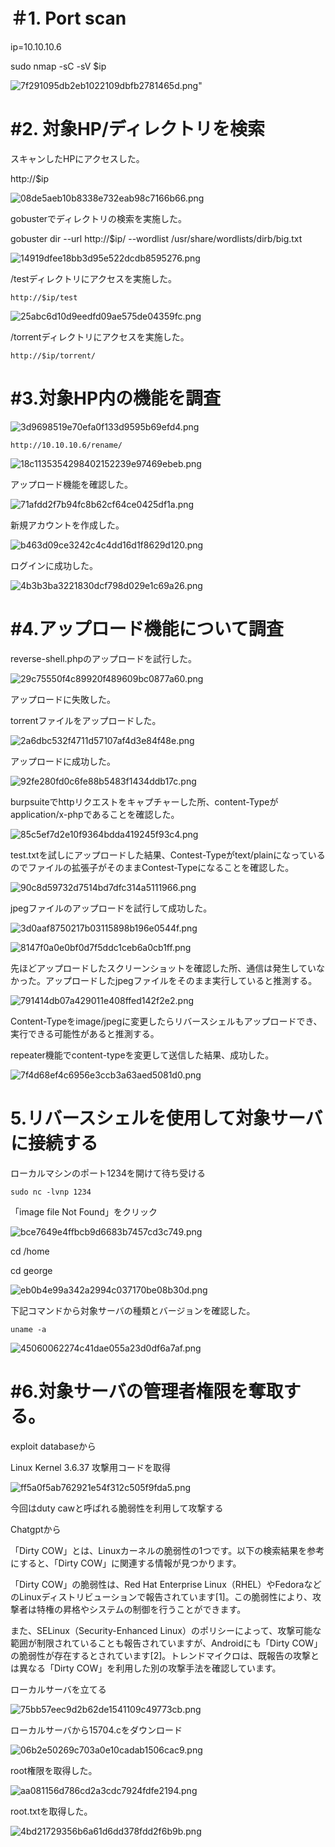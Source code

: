 # ＃1\. Port scan

ip=10.10.10.6

sudo nmap -sC -sV $ip

![7f291095db2eb1022109dbfb2781465d.png](../_resources/7f291095db2eb1022109dbfb2781465d.png)"

# #2\. 対象HP/ディレクトリを検索

スキャンしたHPにアクセスした。

http://$ip

![08de5aeb10b8338e732eab98c7166b66.png](../_resources/08de5aeb10b8338e732eab98c7166b66.png)

gobusterでディレクトリの検索を実施した。

gobuster dir --url http://$ip/ --wordlist /usr/share/wordlists/dirb/big.txt

![14919dfee18bb3d95e522dcdb8595276.png](../_resources/14919dfee18bb3d95e522dcdb8595276.png)

/testディレクトリにアクセスを実施した。

`http://$ip/test`

![25abc6d10d9eedfd09ae575de04359fc.png](../_resources/25abc6d10d9eedfd09ae575de04359fc.png)

/torrentディレクトリにアクセスを実施した。

`http://$ip/torrent/`

# #3.対象HP内の機能を調査

![3d9698519e70efa0f133d9595b69efd4.png](../_resources/3d9698519e70efa0f133d9595b69efd4.png)

`http://10.10.10.6/rename/`

![18c1135354298402152239e97469ebeb.png](../_resources/18c1135354298402152239e97469ebeb.png)

アップロード機能を確認した。

![71afdd2f7b94fc8b62cf64ce0425df1a.png](../_resources/71afdd2f7b94fc8b62cf64ce0425df1a.png)

新規アカウントを作成した。

![b463d09ce3242c4c4dd16d1f8629d120.png](../_resources/b463d09ce3242c4c4dd16d1f8629d120.png)

ログインに成功した。

![4b3b3ba3221830dcf798d029e1c69a26.png](../_resources/4b3b3ba3221830dcf798d029e1c69a26.png)

# #4.アップロード機能について調査

reverse-shell.phpのアップロードを試行した。

![29c75550f4c89920f489609bc0877a60.png](../_resources/29c75550f4c89920f489609bc0877a60.png)

アップロードに失敗した。

torrentファイルをアップロードした。

![2a6dbc532f4711d57107af4d3e84f48e.png](../_resources/2a6dbc532f4711d57107af4d3e84f48e.png)

アップロードに成功した。

![92fe280fd0c6fe88b5483f1434ddb17c.png](../_resources/92fe280fd0c6fe88b5483f1434ddb17c.png)

burpsuiteでhttpリクエストをキャプチャーした所、content-Typeがapplication/x-phpであることを確認した。

![85c5ef7d2e10f9364bdda419245f93c4.png](../_resources/85c5ef7d2e10f9364bdda419245f93c4.png)

test.txtを試しにアップロードした結果、Contest-Typeがtext/plainになっているのでファイルの拡張子がそのままContest-Typeになることを確認した。

![90c8d59732d7514bd7dfc314a5111966.png](../_resources/90c8d59732d7514bd7dfc314a5111966.png)

jpegファイルのアップロードを試行して成功した。

![3d0aaf8750217b03115898b196e0544f.png](../_resources/3d0aaf8750217b03115898b196e0544f.png)

![8147f0a0e0bf0d7f5ddc1ceb6a0cb1ff.png](../_resources/8147f0a0e0bf0d7f5ddc1ceb6a0cb1ff.png)

先ほどアップロードしたスクリーンショットを確認した所、通信は発生していなかった。アップロードしたjpegファイルをそのまま実行していると推測する。

![791414db07a429011e408ffed142f2e2.png](../_resources/791414db07a429011e408ffed142f2e2.png)

Content-Typeをimage/jpegに変更したらリバースシェルもアップロードでき、実行できる可能性があると推測する。

repeater機能でcontent-typeを変更して送信した結果、成功した。

![7f4d68ef4c6956e3ccb3a63aed5081d0.png](../_resources/7f4d68ef4c6956e3ccb3a63aed5081d0.png)

# 5.リバースシェルを使用して対象サーバに接続する

ローカルマシンのポート1234を開けて待ち受ける

`sudo nc -lvnp 1234`

「image file Not Found」をクリック

![bce7649e4ffbcb9d6683b7457cd3c749.png](../_resources/bce7649e4ffbcb9d6683b7457cd3c749.png)

cd /home

cd george

![eb0b4e99a342a2994c037170be08b30d.png](../_resources/eb0b4e99a342a2994c037170be08b30d.png)

下記コマンドから対象サーバの種類とバージョンを確認した。

`uname -a`

![45060062274c41dae055a23d0df6a7af.png](../_resources/45060062274c41dae055a23d0df6a7af.png)

# #6.対象サーバの管理者権限を奪取する。

exploit databaseから

Linux Kernel 3.6.37 攻撃用コードを取得

![ff5a0f5ab762921e54f312c505f9fda5.png](../_resources/ff5a0f5ab762921e54f312c505f9fda5.png)

今回はduty cawと呼ばれる脆弱性を利用して攻撃する

Chatgptから

「Dirty COW」とは、Linuxカーネルの脆弱性の1つです。以下の検索結果を参考にすると、「Dirty COW」に関連する情報が見つかります。

「Dirty COW」の脆弱性は、Red Hat Enterprise Linux（RHEL）やFedoraなどのLinuxディストリビューションで報告されています\[1\]。この脆弱性により、攻撃者は特権の昇格やシステムの制御を行うことができます。

また、SELinux（Security-Enhanced Linux）のポリシーによって、攻撃可能な範囲が制限されていることも報告されていますが、Androidにも「Dirty COW」の脆弱性が存在するとされています\[2\]。トレンドマイクロは、既報告の攻撃とは異なる「Dirty COW」を利用した別の攻撃手法を確認しています。

ローカルサーバを立てる

![75bb57eec9d2b62de1541109c49773cb.png](../_resources/75bb57eec9d2b62de1541109c49773cb.png)

ローカルサーバから15704.cをダウンロード

![06b2e50269c703a0e10cadab1506cac9.png](../_resources/06b2e50269c703a0e10cadab1506cac9.png)

root権限を取得した。

![aa081156d786cd2a3cdc7924fdfe2194.png](../_resources/aa081156d786cd2a3cdc7924fdfe2194.png)

root.txtを取得した。

![4bd21729356b6a61d6dd378fdd2f6b9b.png](../_resources/4bd21729356b6a61d6dd378fdd2f6b9b.png)
